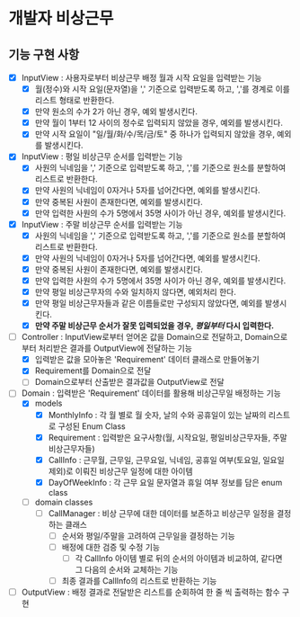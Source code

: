 # 개발자 비상근무

## 기능 구현 사항

- [x] InputView : 사용자로부터 비상근무 배정 월과 시작 요일을 입력받는 기능
  - [x] 월(정수)와 시작 요일(문자열)을 ',' 기준으로 입력받도록 하고, ','를 경계로 이를 리스트 형태로 반환한다.
  - [x] 만약 원소의 수가 2가 아닌 경우, 예외 발생시킨다.
  - [x] 만약 월이 1부터 12 사이의 정수로 입력되지 않았을 경우, 예외를 발생시킨다.
  - [x] 만약 시작 요일이 "일/월/화/수/목/금/토" 중 하나가 입력되지 않았을 경우, 예외를 발생시킨다.

- [x] InputView : 평일 비상근무 순서를 입력받는 기능
  - [x] 사원의 닉네임을 ',' 기준으로 입력받도록 하고, ','를 기준으로 원소를 분할하여 리스트로 반환한다.
  - [x] 만약 사원의 닉네임이 0자거나 5자를 넘어간다면, 예외를 발생시킨다.
  - [x] 만약 중복된 사원이 존재한다면, 예외를 발생시킨다.
  - [x] 만약 입력한 사원의 수가 5명에서 35명 사이가 아닌 경우, 예외를 발생시킨다.

- [x] InputView : 주말 비상근무 순서를 입력받는 기능
  - [x] 사원의 닉네임을 ',' 기준으로 입력받도록 하고, ','를 기준으로 원소를 분할하여 리스트로 반환한다.
  - [x] 만약 사원의 닉네임이 0자거나 5자를 넘어간다면, 예외를 발생시킨다.
  - [x] 만약 중복된 사원이 존재한다면, 예외를 발생시킨다.
  - [x] 만약 입력한 사원의 수가 5명에서 35명 사이가 아닌 경우, 예외를 발생시킨다.
  - [x] 만약 평일 비상근무자의 수와 일치하지 않다면, 예외처리 한다.
  - [x] 만약 평일 비상근무자들과 같은 이름들로만 구성되지 않았다면, 예외를 발생시킨다.
  - [x] **만약 주말 비상근무 순서가 잘못 입력되었을 경우, ***평일부터*** 다시 입력한다.**

- [ ] Controller : InputView로부터 얻어온 값을 Domain으로 전달하고, Domain으로부터 처리받은 결과를 OutputView에 전달하는 기능
  - [x] 입력받은 값을 모아놓은 'Requirement' 데이터 클래스로 만들어놓기
  - [x] Requirement를 Domain으로 전달
  - [ ] Domain으로부터 산출받은 결과값을 OutputView로 전달

- [ ] Domain : 입력받은 'Requirement' 데이터를 활용해 비상근무일 배정하는 기능
  - [x] models
    - [x] MonthlyInfo : 각 월 별로 월 숫자, 날의 수와 공휴일이 있는 날짜의 리스트로 구성된 Enum Class
    - [x] Requirement : 입력받은 요구사항(월, 시작요일, 평일비상근무자들, 주말비상근무자들)
    - [x] CallInfo : 근무월, 근무일, 근무요일, 닉네임, 공휴일 여부(토요일, 일요일 제외)로 이뤄진 비상근무 일정에 대한 아이템
    - [x] DayOfWeekInfo : 각 근무 요일 문자열과 휴일 여부 정보를 담은 enum class
  - [ ] domain classes
    - [ ] CallManager : 비상 근무에 대한 데이터를 보존하고 비상근무 일정을 결정하는 클래스
      - [ ] 순서와 평일/주말을 고려하여 근무일을 결정하는 기능
      - [ ] 배정에 대한 검증 및 수정 기능
        - [ ] 각 CallInfo 아이템 별로 뒤의 순서의 아이템과 비교하여, 같다면 그 다음의 순서와 교체하는 기능
      - [ ] 최종 결과를 CallInfo의 리스트로 반환하는 기능

- [ ] OutputView : 배정 결과로 전달받은 리스트를 순회하여 한 줄 씩 출력하는 함수 구현